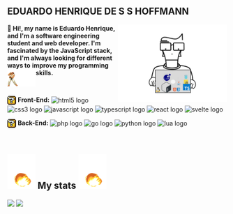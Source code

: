 <div>
  <h2> EDUARDO HENRIQUE DE S S HOFFMANN </h2>
   <img align="right" src="https://github.com/EduDevHe/EduDevHE/blob/main/Edu%20dev.gif" alt="this slowpoke moves"  width="250" />
    
   <p><strong>👋 Hi!, my name is Eduardo Henrique, and I'm a software engineering student and web developer. I'm fascinated by the JavaScript stack, and I'm always looking for different ways to</strong>
   <strong >improve my programming skills.</strong><img align="left" src="https://github.com/EduDevHe/EduDevHE/blob/main/ryu%20(2).gif" height="40"/> 
   </p>
   <br>
  
 <P>
  <img align="center" src="https://github.com/EduDevHe/EduDevHE/blob/main/smw-block.gif" height="20"/> <strong align="center">Front-End:</strong>
  <img align="center" src="https://img.shields.io/badge/HTML5-E34F26?logo=html5&logoColor=white&style=for-the-badge" height="20" alt="html5 logo"  />
  <img align="center" src="https://img.shields.io/badge/CSS3-1572B6?logo=css3&logoColor=white&style=for-the-badge" height="20" alt="css3 logo"  />
  <img align="center" src="https://img.shields.io/badge/JavaScript-F7DF1E?logo=javascript&logoColor=black&style=for-the-badge" height="20"  alt="javascript logo"  />
  <img align="center" src="https://img.shields.io/badge/TypeScript-3178C6?logo=typescript&logoColor=white&style=for-the-badge" height="20" alt="typescript logo"  />

  <img align="center" src="https://img.shields.io/badge/React-61DAFB?logo=react&logoColor=black&style=for-the-badge" height="20" alt="react logo"  />
  <img align="center" src="https://img.shields.io/badge/Svelte-FF3E00?logo=svelte&logoColor=white&style=for-the-badge" height="20" alt="svelte logo"  />
 </P>
 <p>
    <img align="center"  src="https://github.com/EduDevHe/EduDevHE/blob/main/smw-block.gif" height="20"/> <strong align="center">Back-End:</strong>
    <img align="center" src="https://img.shields.io/badge/PHP-777BB4?logo=php&logoColor=black&style=for-the-badge" height="20" alt="php logo"  />
    <img align="center" src="https://img.shields.io/badge/Go-00ADD8?logo=go&logoColor=white&style=for-the-badge" height="20" alt="go logo"  />  
    <img align="center" src="https://img.shields.io/badge/Python-3776AB?logo=python&logoColor=white&style=for-the-badge" height="20" alt="python logo"  />
    <img align="center" src="https://img.shields.io/badge/Lua-2C2D72?logo=lua&logoColor=white&style=for-the-badge" height="20" alt="lua logo"  />
 </p> 
</div>

<br>

<h2> <img  height="80"  src="https://github.com/EduDevHe/EduDevHE/blob/main/hej.gif"/> My stats <img  height="80"  src="https://github.com/EduDevHe/EduDevHE/blob/main/hej.gif"/></h2>
<div style="display: inline-block;">
  <img align="center" 
  height="200em" src="https://github-readme-stats.vercel.app/api?username=EduDevHe&repo=github-readme-stats&theme=swift"
   />
  <img
    align="center"
    height="200em"
    src="https://github-readme-stats.vercel.app/api/top-langs/?username=EduDevHe&layout=compact&locale=pt-br&langs_count=20&theme=swift"
  />
</div>
